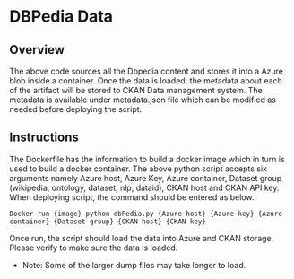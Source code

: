 # DBPedia Data
## Overview
The above code sources all the Dbpedia content and stores it into a Azure blob inside a container. Once the data is loaded, the metadata about each of the artifact will be stored to CKAN Data management system. The metadata is available under metadata.json file which can be modified as needed before deploying the script.

## Instructions
The Dockerfile has the information to build a docker image which in turn is used to build a docker container. The above python script accepts six arguments namely Azure host, Azure Key, Azure container, Dataset group (wikipedia, ontology, dataset, nlp, dataid), CKAN host and CKAN API key.
When deploying script, the command should be entered as below.

`Docker run {image} python dbPedia.py {Azure host} {Azure key} {Azure container} {Dataset group} {CKAN host} {CKAN key}`

Once run, the script should load the data into Azure and CKAN storage. Please verify to make sure the data is loaded. 

* Note: Some of the larger dump files may take longer to load. 

